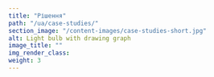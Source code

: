 ```yaml
---
title: "Рішення"
path: "/ua/case-studies/"
section_image: "/content-images/case-studies-short.jpg"
alt: Light bulb with drawing graph
image_title: ""
img_render_class: 
weight: 3
---
```

